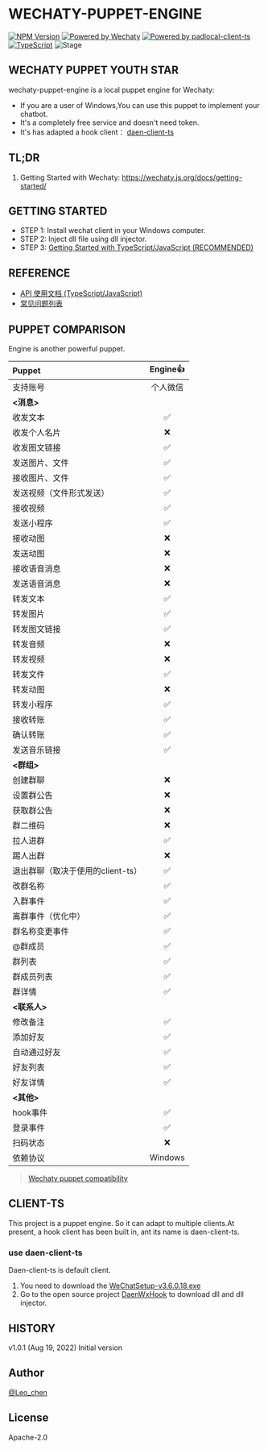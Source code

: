 # WECHATY-PUPPET-ENGINE

[![NPM Version](https://badge.fury.io/js/wechaty-puppet-engine.svg)](https://www.npmjs.com/package/wechaty-puppet-engine)
[![Powered by Wechaty](https://img.shields.io/badge/Powered%20By-Wechaty-brightgreen.svg)](https://github.com/wechaty/wechaty)
[![Powered by padlocal-client-ts](https://img.shields.io/badge/Powered%20By-daen--client--ts-brightgreen)](https://github.com/leochen-g/daen-client-ts)
[![TypeScript](https://img.shields.io/badge/%3C%2F%3E-TypeScript-blue.svg)](https://www.typescriptlang.org/)
![Stage](https://img.shields.io/badge/Stage-beta-yellow)

## WECHATY PUPPET YOUTH STAR

wechaty-puppet-engine is a local puppet engine for Wechaty:

- If you are a user of Windows,You can use this puppet to implement your chatbot.
- It's a completely free service and doesn't need token.
- It's has adapted a hook client： [daen-client-ts](https://github.com/leochen-g/daen-client-ts)

## TL;DR

1. Getting Started with Wechaty: <https://wechaty.js.org/docs/getting-started/>

## GETTING STARTED

- STEP 1: Install wechat client in your Windows computer.
- STEP 2: Inject dll file using dll injector.
- STEP 3: [Getting Started with TypeScript/JavaScript (RECOMMENDED)](https://github.com/leochen-g/wechaty-puppet-engine/wiki/Getting-Started-with-TypeScript-Javascript)

## REFERENCE

- [API 使用文档 (TypeScript/JavaScript)](https://github.com/leochen-g/wechaty-puppet-engine/wiki/API-%E4%BD%BF%E7%94%A8%E6%96%87%E6%A1%A3-(TypeScript-JavaScript))
- [常见问题列表](https://github.com/leochen-g/wechaty-puppet-engine/wiki/%E5%B8%B8%E8%A7%81%E9%97%AE%E9%A2%98%E5%88%97%E8%A1%A8)

## PUPPET COMPARISON

Engine is another powerful puppet.

Puppet|Engine👍
:---|:---:
支持账号|个人微信
**<消息>**|
收发文本|✅
收发个人名片|❌
收发图文链接|✅
发送图片、文件|✅
接收图片、文件|✅
发送视频（文件形式发送）|✅
接收视频|✅
发送小程序|✅
接收动图|❌
发送动图|❌
接收语音消息|❌
发送语音消息|❌
转发文本|✅
转发图片|✅
转发图文链接|✅
转发音频|❌
转发视频|❌
转发文件|✅
转发动图|❌
转发小程序|✅
接收转账|✅
确认转账|✅
发送音乐链接|✅
**<群组>**|
创建群聊|❌
设置群公告|❌
获取群公告|❌
群二维码|❌
拉人进群|✅
踢人出群|❌
退出群聊（取决于使用的client-ts）|✅
改群名称|✅
入群事件|✅
离群事件（优化中）|✅
群名称变更事件|✅
@群成员|✅
群列表|✅
群成员列表|✅
群详情|✅
**<联系人>**|
修改备注|✅
添加好友|✅
自动通过好友|✅
好友列表|✅
好友详情|✅
**<其他>**|
hook事件|✅
登录事件|✅
扫码状态|❌
依赖协议|Windows

> [Wechaty puppet compatibility](https://github.com/wechaty/wechaty-puppet/wiki/Compatibility)

## CLIENT-TS

This project is a puppet engine. So it can adapt to multiple clients.At present, a hook client has been built in, ant its name is daen-client-ts.

### use daen-client-ts

Daen-client-ts is default client.

1. You need to download the [WeChatSetup-v3.6.0.18.exe](https://pan.quark.cn/s/eee03fdec56e#/list/share)
2. Go to the open source project [DaenWxHook](https://gitee.com/daenmax/pc-wechat-hook-http-api/tree/master/DaenWxHook) to download dll and dll injector.

## HISTORY

v1.0.1 (Aug 19, 2022)
Initial version

## Author

[@Leo_chen](https://github.com/leochen-g)

## License

Apache-2.0
